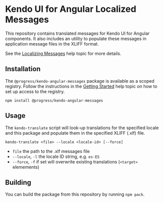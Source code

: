 # Kendo UI for Angular Localized Messages

This repository contains translated messages for Kendo UI for Angular components. It also includes an utility to populate these messages in application message files in the XLIFF format.

See the [Localizing Messages](www.telerik.com/kendo-angular-ui/compontents/localization) help topic for more details.

## Installation

The `@progress/kendo-angular-messages` package is available as a scoped registry. Follow the instructions in the [Getting Started](http://www.telerik.com/kendo-angular-ui/getting-started/) help topic on how to set up access to the registry.

```
npm install @progress/kendo-angular-messages
```

## Usage

The `kendo-translate` script will look-up translations for the specified locale and this package and populate them in the specified XLIFF (.xlf) file.

```
kendo-translate <file> --locale <locale-id> [--force]
```

* `file` the path to the .xlf messages file
* `--locale`, `-l` the locale ID string, e.g. `es-ES`
* `--force`, `-f` if set will overwrite existing translations (`<target>` elemements)

## Building

You can build the package from this repository by running `npm pack`.
